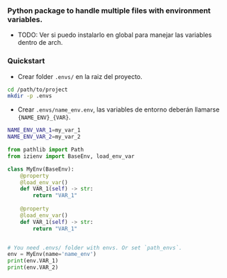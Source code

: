 ### Python package to handle multiple files with environment variables.

- TODO: Ver si puedo instalarlo en global para manejar las variables dentro de arch.

### Quickstart
- Crear folder `.envs/` en la raiz del proyecto.
```bash
cd /path/to/project
mkdir -p .envs
```

- Crear `.envs/name_env.env`, las variables de entorno deberán llamarse `{NAME_ENV}_{VAR}`.
```bash
NAME_ENV_VAR_1=my_var_1
NAME_ENV_VAR_2=my_var_2
```


```python
from pathlib import Path
from izienv import BaseEnv, load_env_var

class MyEnv(BaseEnv):
    @property
    @load_env_var()
    def VAR_1(self) -> str:
        return "VAR_1"
    
    @property
    @load_env_var()
    def VAR_1(self) -> str:
        return "VAR_1"


# You need .envs/ folder with envs. Or set `path_envs`.
env = MyEnv(name='name_env')
print(env.VAR_1)
print(env.VAR_2)
```
